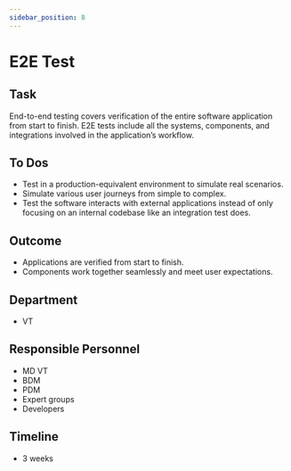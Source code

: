 ```yaml
---
sidebar_position: 8
---
```


# E2E Test

## Task

End-to-end testing covers verification of the entire software application from start to finish. E2E tests include all the systems, components, and integrations involved in the application’s workflow.

## To Dos

- Test in a production-equivalent environment to simulate real scenarios.
- Simulate various user journeys from simple to complex.
- Test the software interacts with external applications instead of only focusing on an internal codebase like an integration test does.

## Outcome

- Applications are verified from start to finish.
- Components work together seamlessly and meet user expectations.

## Department

- VT

## Responsible Personnel

- MD VT
- BDM
- PDM
- Expert groups
- Developers

## Timeline

- 3 weeks

